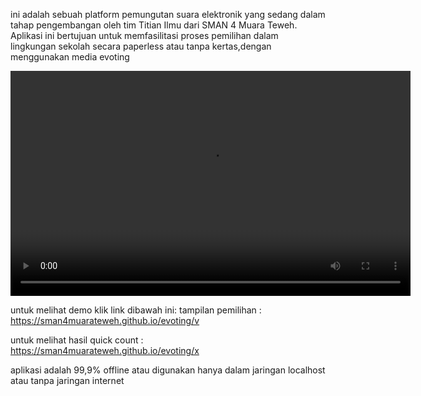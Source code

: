 ini adalah sebuah platform pemungutan suara elektronik yang sedang dalam tahap pengembangan oleh tim Titian Ilmu dari SMAN 4 Muara Teweh. Aplikasi ini bertujuan untuk memfasilitasi proses pemilihan dalam lingkungan sekolah secara paperless atau tanpa kertas,dengan menggunakan media evoting

 <video width="640" height="360" controls><br>
        <!-- Specify the video source(s) using <source> elements -->
        <source src="demo/gui_0.mp" type="video/mp4">
    </video>



untuk melihat demo klik link dibawah ini:
tampilan pemilihan : <br>
https://sman4muarateweh.github.io/evoting/v

untuk melihat hasil quick count : <br>
https://sman4muarateweh.github.io/evoting/x



aplikasi adalah 99,9% offline atau digunakan hanya dalam jaringan localhost atau tanpa jaringan internet

